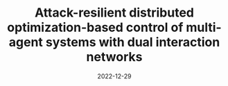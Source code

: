 ---
title: "Attack-resilient distributed optimization-based control of multi-agent systems with dual interaction networks"
authors:
- Shanelle G Clarke
- Omanshu Thapliyal
- Sounghwan Hwang
- Inseok Hwang

date: "2022-12-29"

publication: "AIAA SciTech 2022 Forum"

links:
    pdf: https://doi.org/10.2514/6.2022-2342
    # code: https://github.com/hadisinaee/avicenna
    # slides: https://github.com/hadisinaee/avicenna
    # video: https://github.com/hadisinaee/avicenna
---